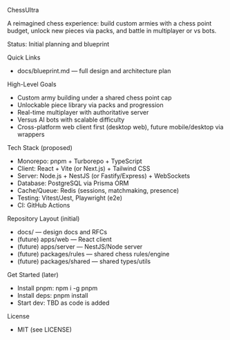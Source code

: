 ChessUltra

A reimagined chess experience: build custom armies with a chess point budget, unlock new pieces via packs, and battle in multiplayer or vs bots.

Status: Initial planning and blueprint

Quick Links
- docs/blueprint.md — full design and architecture plan

High-Level Goals
- Custom army building under a shared chess point cap
- Unlockable piece library via packs and progression
- Real-time multiplayer with authoritative server
- Versus AI bots with scalable difficulty
- Cross-platform web client first (desktop web), future mobile/desktop via wrappers

Tech Stack (proposed)
- Monorepo: pnpm + Turborepo + TypeScript
- Client: React + Vite (or Next.js) + Tailwind CSS
- Server: Node.js + NestJS (or Fastify/Express) + WebSockets
- Database: PostgreSQL via Prisma ORM
- Cache/Queue: Redis (sessions, matchmaking, presence)
- Testing: Vitest/Jest, Playwright (e2e)
- CI: GitHub Actions

Repository Layout (initial)
- docs/ — design docs and RFCs
- (future) apps/web — React client
- (future) apps/server — NestJS/Node server
- (future) packages/rules — shared chess rules/engine
- (future) packages/shared — shared types/utils

Get Started (later)
- Install pnpm: npm i -g pnpm
- Install deps: pnpm install
- Start dev: TBD as code is added

License
- MIT (see LICENSE)

